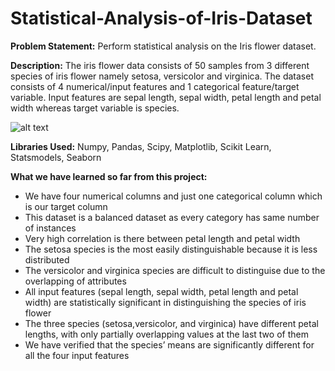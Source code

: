 # Statistical-Analysis-of-Iris-Dataset

**Problem Statement:** 
Perform statistical analysis on the Iris flower dataset.

**Description:**
The iris flower data consists of 50 samples from 3 different species of iris flower namely setosa, versicolor and virginica. The dataset consists of 4 numerical/input features and 1 categorical feature/target variable. Input features are sepal length, sepal width, petal length and petal width whereas target variable is species.

![alt text](https://d25j9w72xt9yi4.cloudfront.net/eyJidWNrZXQiOiJkb2Nrc2hpcC1pbWFnZXMiLCJrZXkiOiJmZWUxMzU3NzRiMDZiZDA5MWE4ZGFmZWRiZjJjNTgxNiIsImVkaXRzIjp7InJvdGF0ZSI6bnVsbCwicmVzaXplIjp7ImZpdCI6ImNvdmVyIiwid2lkdGgiOjE0NDB9fX0=)

**Libraries Used:**
Numpy, Pandas, Scipy, Matplotlib, Scikit Learn, Statsmodels, Seaborn

**What we have learned so far from this project:**
- We have four numerical columns and just one categorical column which is our target column
- This dataset is a balanced dataset as every category has same number of instances
- Very high correlation is there between petal length and petal width
- The setosa species is the most easily distinguishable because it is less distributed
- The versicolor and virginica species are difficult to distinguise due to the overlapping of attributes
- All input features (sepal length, sepal width, petal length and petal width) are statistically significant in distinguishing the species of iris flower
- The three species (setosa,versicolor, and virginica) have different petal lengths, with only partially overlapping values at the last two of them
- We have verified that the species’ means are significantly different for all the four input features